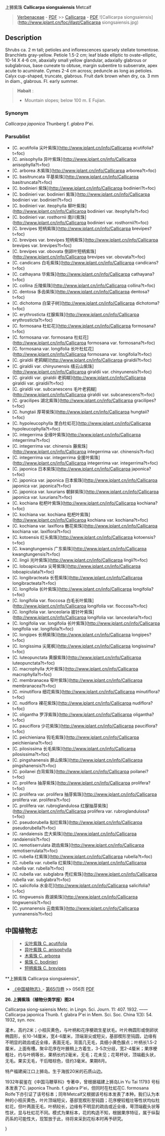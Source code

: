 上狮紫珠 **Callicarpa siongsaiensis** Metcalf

> [Verbenaceae](http://www.iplant.cn/info/Verbenaceae?t=foc) - [PDF](http://www.iplant.cn/foc/pdf/Verbenaceae.pdf) >> [Callicarpa](http://www.iplant.cn/info/Callicarpa?t=foc) - [PDF](http://www.iplant.cn/foc/pdf/Callicarpa.pdf)
![Callicarpa siongsaiensis](http://www.iplant.cn/foc/illast/Callicarpa siongsaiensis.jpg)

## Description

Shrubs ca. 2 m tall; petioles and inflorescences sparsely stellate tomentose. Branchlets gray-yellow. Petiole 1.5-2 cm; leaf blade elliptic to ovate-elliptic, 10-14 X   4-6 cm, abaxially small yellow glandular, adaxially glabrous or subglabrous, base cuneate to obtuse, margin subentire to subserrate, apex acute to acuminate. Cymes 2-4 cm across; peduncle as long as petioles. Calyx cup-shaped, truncate, glabrous. Fruit dark brown when dry, ca. 3 mm in diam., glabrous. Fl. early summer.


> **Habait** : 
>* Mountain slopes; below 100 m. E Fujian.

### Synonym
*Callicarpa japonica* Thunberg f. *glabra* P'ei.



### Parsublist

* [C.  acutifolia  尖叶紫珠](http://www.iplant.cn/info/Callicarpa acutifolia?t=foc)
* [C.  anisophylla  异叶紫珠](http://www.iplant.cn/info/Callicarpa anisophylla?t=foc)
* [C.  arborea  木紫珠](http://www.iplant.cn/info/Callicarpa arborea?t=foc)
* [C.  basitruncata  平基紫珠](http://www.iplant.cn/info/Callicarpa basitruncata?t=foc)
* [C.  bodinieri  紫珠](http://www.iplant.cn/info/Callicarpa bodinieri?t=foc)
* [C.  bodinieri var. bodinieri  紫珠](http://www.iplant.cn/info/Callicarpa bodinieri var. bodinieri?t=foc)
* [C.  bodinieri var. iteophylla  柳叶紫珠](http://www.iplant.cn/info/Callicarpa bodinieri var. iteophylla?t=foc)
* [C.  bodinieri var. rosthornii  南川紫珠](http://www.iplant.cn/info/Callicarpa bodinieri var. rosthornii?t=foc)
* [C.  brevipes  短柄紫珠](http://www.iplant.cn/info/Callicarpa brevipes?t=foc)
* [C.  brevipes var. brevipes  短柄紫珠](http://www.iplant.cn/info/Callicarpa brevipes var. brevipes?t=foc)
* [C.  brevipes var. obovata  倒卵叶短柄紫珠](http://www.iplant.cn/info/Callicarpa brevipes var. obovata?t=foc)
* [C.  candicans  白毛紫珠](http://www.iplant.cn/info/Callicarpa candicans?t=foc)
* [C.  cathayana  华紫珠](http://www.iplant.cn/info/Callicarpa cathayana?t=foc)
* [C.  collina  丘陵紫珠](http://www.iplant.cn/info/Callicarpa collina?t=foc)
* [C.  dentosa  多齿紫珠](http://www.iplant.cn/info/Callicarpa dentosa?t=foc)
* [C.  dichotoma  白棠子树](http://www.iplant.cn/info/Callicarpa dichotoma?t=foc)
* [C.  erythrosticta  红腺紫珠](http://www.iplant.cn/info/Callicarpa erythrosticta?t=foc)
* [C.  formosana  杜虹花](http://www.iplant.cn/info/Callicarpa formosana?t=foc)
* [C.  formosana var. formosana  杜虹花](http://www.iplant.cn/info/Callicarpa formosana var. formosana?t=foc)
* [C.  formosana var. longifolia  长叶杜虹花](http://www.iplant.cn/info/Callicarpa formosana var. longifolia?t=foc)
* [C.  giraldii  老鸦糊](http://www.iplant.cn/info/Callicarpa giraldii?t=foc)
* [C.  giraldii var. chinyunensis  缙云山紫珠](http://www.iplant.cn/info/Callicarpa giraldii var. chinyunensis?t=foc)
* [C.  giraldii var. giraldii  老鸦糊](http://www.iplant.cn/info/Callicarpa giraldii var. giraldii?t=foc)
* [C.  giraldii var. subcanescens  毛叶老鸦糊](http://www.iplant.cn/info/Callicarpa giraldii var. subcanescens?t=foc)
* [C.  gracilipes  湖北紫珠](http://www.iplant.cn/info/Callicarpa gracilipes?t=foc)
* [C.  hungtaii  厚萼紫珠](http://www.iplant.cn/info/Callicarpa hungtaii?t=foc)
* [C.  hypoleucophylla  里白杜虹花](http://www.iplant.cn/info/Callicarpa hypoleucophylla?t=foc)
* [C.  integerrima  全缘叶紫珠](http://www.iplant.cn/info/Callicarpa integerrima?t=foc)
* [C.  integerrima var. chinensis  藤紫珠](http://www.iplant.cn/info/Callicarpa integerrima var. chinensis?t=foc)
* [C.  integerrima var. integerrima  全援叶紫珠](http://www.iplant.cn/info/Callicarpa integerrima var. integerrima?t=foc)
* [C.  japonica  日本紫珠](http://www.iplant.cn/info/Callicarpa japonica?t=foc)
* [C.  japonica var. japonica  日本紫珠](http://www.iplant.cn/info/Callicarpa japonica var. japonica?t=foc)
* [C.  japonica var. luxurians  朝鲜紫珠](http://www.iplant.cn/info/Callicarpa japonica var. luxurians?t=foc)
* [C.  kochiana  枇杷叶紫珠](http://www.iplant.cn/info/Callicarpa kochiana?t=foc)
* [C.  kochiana var. kochiana  枇杷叶紫珠](http://www.iplant.cn/info/Callicarpa kochiana var. kochiana?t=foc)
* [C.  kochiana var. laxiflora  散花紫珠](http://www.iplant.cn/info/Callicarpa kochiana var. laxiflora?t=foc)
* [C.  kotoensis  红头紫珠](http://www.iplant.cn/info/Callicarpa kotoensis?t=foc)
* [C.  kwangtungensis  广东紫珠](http://www.iplant.cn/info/Callicarpa kwangtungensis?t=foc)
* [C.  lingii  光叶紫珠](http://www.iplant.cn/info/Callicarpa lingii?t=foc)
* [C.  loboapiculata  尖萼紫珠](http://www.iplant.cn/info/Callicarpa loboapiculata?t=foc)
* [C.  longibracteata  长苞紫珠](http://www.iplant.cn/info/Callicarpa longibracteata?t=foc)
* [C.  longifolia  长叶紫珠](http://www.iplant.cn/info/Callicarpa longifolia?t=foc)
* [C.  longifolia var. floccosa  白毛长叶紫珠](http://www.iplant.cn/info/Callicarpa longifolia var. floccosa?t=foc)
* [C.  longifolia var. lanceolaria  披针叶紫珠](http://www.iplant.cn/info/Callicarpa longifolia var. lanceolaria?t=foc)
* [C.  longifolia var. longifolia  长叶紫珠](http://www.iplant.cn/info/Callicarpa longifolia var. longifolia?t=foc)
* [C.  longipes  长柄紫珠](http://www.iplant.cn/info/Callicarpa longipes?t=foc)
* [C.  longissima  尖尾枫](http://www.iplant.cn/info/Callicarpa longissima?t=foc)
* [C.  luteopunctata  黄腺紫珠](http://www.iplant.cn/info/Callicarpa luteopunctata?t=foc)
* [C.  macrophylla  大叶紫珠](http://www.iplant.cn/info/Callicarpa macrophylla?t=foc)
* [C.  membranacea  窄叶紫珠](http://www.iplant.cn/info/Callicarpa membranacea?t=foc)
* [C.  minutiflora  细花紫珠](http://www.iplant.cn/info/Callicarpa minutiflora?t=foc)
* [C.  nudiflora  裸花紫珠](http://www.iplant.cn/info/Callicarpa nudiflora?t=foc)
* [C.  oligantha  罗浮紫珠](http://www.iplant.cn/info/Callicarpa oligantha?t=foc)
* [C.  pauciflora  少花紫珠](http://www.iplant.cn/info/Callicarpa pauciflora?t=foc)
* [C.  peichieniana  钩毛紫珠](http://www.iplant.cn/info/Callicarpa peichieniana?t=foc)
* [C.  pilosissima  长毛紫珠](http://www.iplant.cn/info/Callicarpa pilosissima?t=foc)
* [C.  pingshanensis  屏山紫珠](http://www.iplant.cn/info/Callicarpa pingshanensis?t=foc)
* [C.  poilanei  白背紫珠](http://www.iplant.cn/info/Callicarpa poilanei?t=foc)
* [C.  prolifera  抽芽紫珠](http://www.iplant.cn/info/Callicarpa prolifera?t=foc)
* [C.  prolifera var. prolifera  抽芽紫珠](http://www.iplant.cn/info/Callicarpa prolifera var. prolifera?t=foc)
* [C.  prolifera var. rubroglandulosa  红腺抽芽紫珠](http://www.iplant.cn/info/Callicarpa prolifera var. rubroglandulosa?t=foc)
* [C.  pseudorubella  拟红紫珠](http://www.iplant.cn/info/Callicarpa pseudorubella?t=foc)
* [C.  randaiensis  峦大紫珠](http://www.iplant.cn/info/Callicarpa randaiensis?t=foc)
* [C.  remotiserrulata  疏齿紫珠](http://www.iplant.cn/info/Callicarpa remotiserrulata?t=foc)
* [C.  rubella  红紫珠](http://www.iplant.cn/info/Callicarpa rubella?t=foc)
* [C.  rubella var. rubella  红紫珠](http://www.iplant.cn/info/Callicarpa rubella var. rubella?t=foc)
* [C.  rubella var. subglabra  秃红紫珠](http://www.iplant.cn/info/Callicarpa rubella var. subglabra?t=foc)
* [C.  salicifolia  水金花](http://www.iplant.cn/info/Callicarpa salicifolia?t=foc)
* [C.  tingwuensis  鼎湖紫珠](http://www.iplant.cn/info/Callicarpa tingwuensis?t=foc)
* [C.  yunnanensis  云南紫珠](http://www.iplant.cn/info/Callicarpa yunnanensis?t=foc)


## 中国植物志

> * [尖叶紫珠  C.  acutifolia](Callicarpa-acutifolia-尖叶紫珠.md)
> * [异叶紫珠  C.  anisophylla](Callicarpa-anisophylla-异叶紫珠.md)
> * [木紫珠  C.  arborea](Callicarpa-arborea-木紫珠.md)
> * [紫珠  C.  bodinieri](Callicarpa-bodinieri-紫珠.md)
> * [短柄紫珠  C.  brevipes](Callicarpa-brevipes-短柄紫珠.md)


**上狮紫珠 Callicarpa siongsaiensis",



* [《中国植物志》](http://www.iplant.cn/frps)- [第65(1)卷](http://www.iplant.cn/frps/vol/65(1)) >> 056页 [PDF](http://www.iplant.cn/frps/pdf/65(1)/056a.pdf)


**26. 上狮紫珠（植物分类学报）图24**

Callicarpa siong-saiensis Metc. in Lingn. Sci. Journ. 11: 407. 1932. ——Callicarpa japonica Thunb. f. glabra P'ei in Mem. Sci. Soc. China 1(3): 54. 1932, syn. nov.

灌木，高约2米；小枝灰黄色，与叶柄和花序梗疏生星状毛。叶片椭圆形或倒卵状椭圆形，长10-14厘米，宽4-6厘米，顶端渐尖或短尖，基部楔形至钝圆，边缘有不明显的疏齿或近全缘，表面无毛，背面几无毛，具细小黄色腺点；叶柄长1.5-2厘米，上面有槽。聚伞花序在叶腋稍上方着生，3-5次分歧，宽2-4厘米；果序梗粗壮，约与叶柄等长，果柄长约2毫米，无毛；花未见；花萼杯状，顶端截头状，无毛。果实无毛，干后暗棕色，径约3毫米。果期8月。

特产福建闽江口上狮岛。生于海拔20米的石质山边。

1932年裴鉴在《中国马鞭草科》专著中，曾根据福建上狮岛Lin Yu Tai 11793 号标本发表了C. japonica Thunb. f. glabra P'ei，但同时在杜虹花C. formosana Rolfe下亦引证了该号标本；同年Metcalf又根据该号标本发表了本种。我们认为本种的小枝灰黄色，叶片顶端短尖，基部宽楔形至钝圆；花序梗较粗壮等性状均似杜虹花，但叶两面无毛，叶柄较长，边缘有不明显的疏齿或近全缘，萼顶端截头状等性状，显与杜虹花不同。模式为果标本，花的构造不知，根据果序特征，属于纵裂药系的可能性大，现暂放于此，待将来采到花标本时再予研究。



}